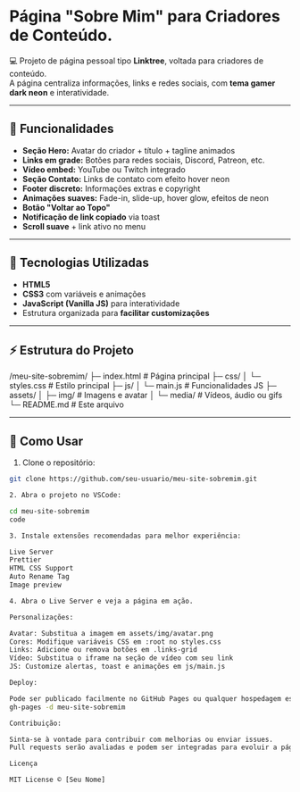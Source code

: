 # Página "Sobre Mim" para Criadores de Conteúdo.

💻 Projeto de página pessoal tipo **Linktree**, voltada para criadores de conteúdo.  
A página centraliza informações, links e redes sociais, com **tema gamer dark neon** e interatividade.

---

## 📝 Funcionalidades

- **Seção Hero:** Avatar do criador + título + tagline animados  
- **Links em grade:** Botões para redes sociais, Discord, Patreon, etc.  
- **Vídeo embed:** YouTube ou Twitch integrado  
- **Seção Contato:** Links de contato com efeito hover neon  
- **Footer discreto:** Informações extras e copyright  
- **Animações suaves:** Fade-in, slide-up, hover glow, efeitos de neon  
- **Botão "Voltar ao Topo"**  
- **Notificação de link copiado** via toast  
- **Scroll suave** + link ativo no menu  

---

## 🎨 Tecnologias Utilizadas

- **HTML5**  
- **CSS3** com variáveis e animações  
- **JavaScript (Vanilla JS)** para interatividade  
- Estrutura organizada para **facilitar customizações**

---

## ⚡ Estrutura do Projeto

/meu-site-sobremim/
├─ index.html # Página principal
├─ css/
│ └─ styles.css # Estilo principal
├─ js/
│ └─ main.js # Funcionalidades JS
├─ assets/
│ ├─ img/ # Imagens e avatar
│ └─ media/ # Vídeos, áudio ou gifs
└─ README.md # Este arquivo

---

## 🚀 Como Usar

1. Clone o repositório:

```bash
git clone https://github.com/seu-usuario/meu-site-sobremim.git

2. Abra o projeto no VSCode:

cd meu-site-sobremim
code

3. Instale extensões recomendadas para melhor experiência:

Live Server
Prettier
HTML CSS Support
Auto Rename Tag
Image preview

4. Abra o Live Server e veja a página em ação.

Personalizações:

Avatar: Substitua a imagem em assets/img/avatar.png
Cores: Modifique variáveis CSS em :root no styles.css
Links: Adicione ou remova botões em .links-grid
Vídeo: Substitua o iframe na seção de vídeo com seu link
JS: Customize alertas, toast e animações em js/main.js

Deploy:

Pode ser publicado facilmente no GitHub Pages ou qualquer hospedagem estática:
gh-pages -d meu-site-sobremim

Contribuição:

Sinta-se à vontade para contribuir com melhorias ou enviar issues.
Pull requests serão avaliadas e podem ser integradas para evoluir a página.

Licença

MIT License © [Seu Nome]